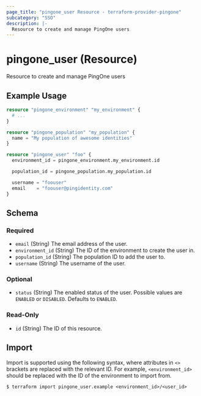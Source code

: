```yaml
---
page_title: "pingone_user Resource - terraform-provider-pingone"
subcategory: "SSO"
description: |-
  Resource to create and manage PingOne users
---
```


# pingone_user (Resource)

Resource to create and manage PingOne users

## Example Usage

```terraform
resource "pingone_environment" "my_environment" {
  # ...
}

resource "pingone_population" "my_population" {
  name = "My population of awesome identities"
}

resource "pingone_user" "foo" {
  environment_id = pingone_environment.my_environment.id

  population_id = pingone_population.my_population.id

  username = "foouser"
  email    = "foouser@pingidentity.com"
}
```

<!-- schema generated by tfplugindocs -->
## Schema

### Required

- `email` (String) The email address of the user.
- `environment_id` (String) The ID of the environment to create the user in.
- `population_id` (String) The population ID to add the user to.
- `username` (String) The username of the user.

### Optional

- `status` (String) The enabled status of the user.  Possible values are `ENABLED` or `DISABLED`. Defaults to `ENABLED`.

### Read-Only

- `id` (String) The ID of this resource.

## Import

Import is supported using the following syntax, where attributes in `<>` brackets are replaced with the relevant ID.  For example, `<environment_id>` should be replaced with the ID of the environment to import from.

```shell
$ terraform import pingone_user.example <environment_id>/<user_id>
```
